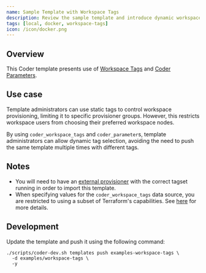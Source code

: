 ```yaml
---
name: Sample Template with Workspace Tags
description: Review the sample template and introduce dynamic workspace tags to your template
tags: [local, docker, workspace-tags]
icon: /icon/docker.png
---
```


## Overview

This Coder template presents use of [Workspace Tags](https://coder.com/docs/admin/templates/extending-templates/workspace-tags) and [Coder Parameters](https://coder.com/docs/templates/parameters).

## Use case

Template administrators can use static tags to control workspace provisioning, limiting it to specific provisioner groups. However, this restricts workspace users from choosing their preferred workspace nodes.

By using `coder_workspace_tags` and `coder_parameter`s, template administrators can allow dynamic tag selection, avoiding the need to push the same template multiple times with different tags.

## Notes

- You will need to have an [external provisioner](https://coder.com/docs/admin/provisioners#external-provisioners) with the correct tagset running in order to import this template.
- When specifying values for the `coder_workspace_tags` data source, you are restricted to using a subset of Terraform's capabilities. See [here](https://coder.com/docs/admin/templates/extending-templates/workspace-tags) for more details.


## Development

Update the template and push it using the following command:

```shell
./scripts/coder-dev.sh templates push examples-workspace-tags \
  -d examples/workspace-tags \
  -y
```
